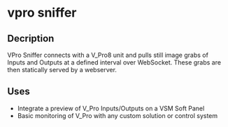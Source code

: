 # vpro sniffer

## Decription
VPro Sniffer connects with a V_Pro8 unit and pulls still image grabs of Inputs and Outputs at a defined interval over WebSocket.
These grabs are then statically served by a webserver.

## Uses
- Integrate a preview of V_Pro Inputs/Outputs on a VSM Soft Panel
- Basic monitoring of V_Pro with any custom solution or control system
